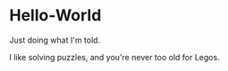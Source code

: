 # Hello-World
Just doing what I'm told.

I like solving puzzles, and you're never too old for Legos.
